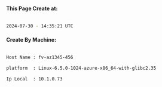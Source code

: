 
   
#### This Page Create at:

```bash

2024-07-30 - 14:35:21 UTC

```

#### Create By Machine:

```bash

Host Name : fv-az1345-456

platform  : Linux-6.5.0-1024-azure-x86_64-with-glibc2.35

Ip Local  : 10.1.0.73

```

